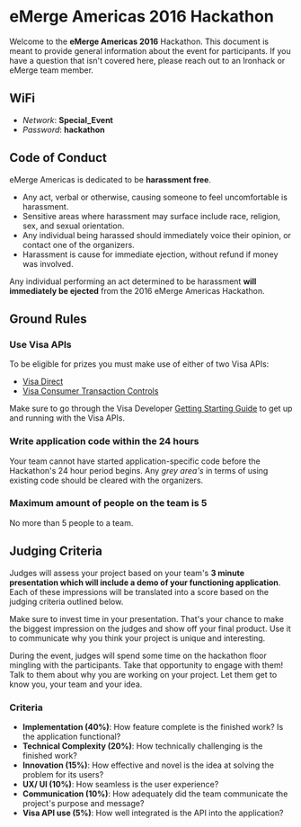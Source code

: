 eMerge Americas 2016 Hackathon
==============================

Welcome to the **eMerge Americas 2016** Hackathon.
This document is meant to provide general information about the event
for participants.
If you have a question that isn't covered here,
please reach out to an Ironhack or eMerge team member.


WiFi
----

- _Network_: **Special_Event**
- _Password_: **hackathon**


Code of Conduct
---------------

eMerge Americas is dedicated to be **harassment free**.

- Any act, verbal or otherwise,
  causing someone to feel uncomfortable is harassment.
- Sensitive areas where harassment may surface include
  race, religion, sex, and sexual orientation.
- Any individual being harassed should immediately voice their opinion,
  or contact one of the organizers.
- Harassment is cause for immediate ejection,
  without refund if money was involved.

Any individual performing an act determined to be harassment
**will immediately be ejected** from the 2016 eMerge Americas Hackathon.


Ground Rules
------------

### Use Visa APIs ###

To be eligible for prizes you must make use of either of two Visa APIs:

- [Visa Direct](https://developer.visa.com/products/visa_direct)
- [Visa Consumer Transaction Controls](https://developer.visa.com/products/vctc)

Make sure to go through the Visa Developer
[Getting Starting Guide](https://developer.visa.com/guides/vdpguide#gettingStarted)
to get up and running with the Visa APIs.


### Write application code within the 24 hours ###

Your team cannot have started application-specific code
before the Hackathon's 24 hour period begins.
Any _grey area's_ in terms of using existing code
should be cleared with the organizers.


### Maximum amount of people on the team is 5 ###

No more than 5 people to a team.


Judging Criteria
----------------

Judges will assess your project based on your team's
**3 minute presentation which will include a demo of your functioning application**.
Each of these impressions will be translated into a score
based on the judging criteria outlined below.

Make sure to invest time in your presentation.
That's your chance to make the biggest impression on the judges
and show off your final product.
Use it to communicate why you think your project is unique and interesting.

During the event,
judges will spend some time on the hackathon floor mingling with the participants.
Take that opportunity to engage with them!
Talk to them about why you are working on your project.
Let them get to know you, your team and your idea.


### Criteria ###

- **Implementation (40%)**: How feature complete is the finished work?
  Is the application functional?
- **Technical Complexity (20%)**: How technically challenging is the finished work?
- **Innovation (15%)**: How effective and novel is the idea
  at solving the problem for its users?
- **UX/ UI (10%)**: How seamless is the user experience?
- **Communication (10%)**: How adequately did the team communicate
  the project's purpose and message?
- **Visa API use (5%)**: How well integrated is the API into the application?
